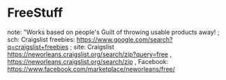 # FreeStuff
note: "Works based on people's Guilt of throwing usable products away! ; sch: Craigslist freebies: https://www.google.com/search?q=craigslist+freebies ; site: Craigslist https://neworleans.craigslist.org/search/zip?query=free , https://neworleans.craigslist.org/search/zip , Facebook: https://www.facebook.com/marketplace/neworleans/free/
